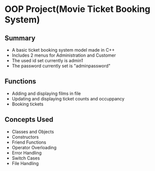 # OOP Project(Movie Ticket Booking System)

<h2>Summary</h2>

- A basic ticket booking system model made in C++
- Includes 2 menus for Administration and Customer
- The used id set currently is admin1
- The password currently set is "adminpassword"

<h2>Functions</h2>

- Adding and displaying films in file
- Updating and displaying ticket counts and occuppancy
- Booking tickets

<h2>Concepts Used</h2>

- Classes and Objects
- Constructors
- Friend Functions
- Operator Overloading
- Error Handling
- Switch Cases
- File Handling


